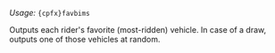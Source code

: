 *Usage:* `{cpfx}favbims`

Outputs each rider's favorite (most-ridden) vehicle. In case of a draw, outputs one of those vehicles at random.
